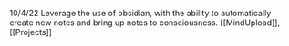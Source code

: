 10/4/22
Leverage the use of obsidian, with the ability to automatically create new notes and bring up notes to consciousness.
[[MindUpload]], [[Projects]]
